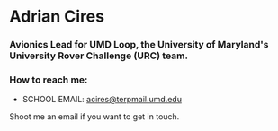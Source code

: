 # Adrian Cires

###  Avionics Lead for UMD Loop, the University of Maryland's University Rover Challenge (URC) team.

### How to reach me:

- SCHOOL EMAIL: acires@terpmail.umd.edu

Shoot me an email if you want to get in touch.



<!--
**a-cires/a-cires** is a ✨ _special_ ✨ repository because its `README.md` (this file) appears on your GitHub profile.

Here are some ideas to get you started:

- 🔭 I’m currently working on ...
- 🌱 I’m currently learning ...
- 👯 I’m looking to collaborate on ...
- 🤔 I’m looking for help with ...
- 💬 Ask me about ...
- 📫 How to reach me: ...
- 😄 Pronouns: ...
- ⚡ Fun fact: ...
-->
